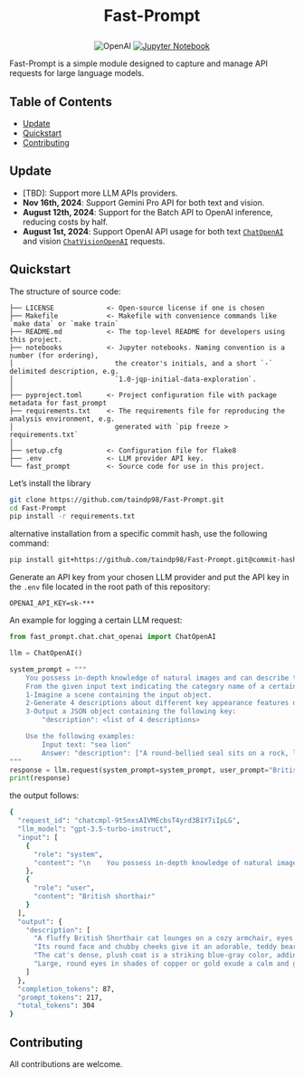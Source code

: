 <h1>
  <!-- <img alt="lograg_bg" src="./docs/images/lograg_bg.png" style="width: 100%;"> -->
  <p align="center">
	Fast-Prompt
  </p>
</h1>

<p align="center">
    <img alt="OpenAI" src="https://img.shields.io/badge/OpenAI-000000?logo=openai&logoColor=white&style=flat" />
<a href="./notebooks/example.ipynb">
        <img alt="Jupyter Notebook" src="https://img.shields.io/badge/Jupyter_Notebook-F37626?logo=jupyter&logoColor=white&style=flat" />
    </a>
</p>

Fast-Prompt is a simple module designed to capture and manage API requests for large language models.

## Table of Contents

- [Update](#update)
- [Quickstart](#quickstart)
- [Contributing](#contributing)

## Update
- [TBD]: Support more LLM APIs providers.
- **Nov 16th, 2024**: Support Gemini Pro API for both text and vision.
- **August 12th, 2024**: Support for the Batch API to OpenAI inference, reducing costs by half.
- **August 1st, 2024**: Support OpenAI API usage for both text [`ChatOpenAI`](/fast_prompt/chat/chat_openai.py) and vision [`ChatVisionOpenAI`](/fast_prompt/chat/chat_openai.py) requests.

## Quickstart

The structure of source code:

```
├── LICENSE             <- Open-source license if one is chosen
├── Makefile            <- Makefile with convenience commands like `make data` or `make train`
├── README.md           <- The top-level README for developers using this project.
├── notebooks           <- Jupyter notebooks. Naming convention is a number (for ordering),
│                         the creator's initials, and a short `-` delimited description, e.g.
│                         `1.0-jqp-initial-data-exploration`.
│
├── pyproject.toml      <- Project configuration file with package metadata for fast_prompt
├── requirements.txt    <- The requirements file for reproducing the analysis environment, e.g.
│                         generated with `pip freeze > requirements.txt`
│
├── setup.cfg           <- Configuration file for flake8
├── .env                <- LLM provider API key.
└── fast_prompt         <- Source code for use in this project.
```

Let’s install the library

```bash
git clone https://github.com/taindp98/Fast-Prompt.git
cd Fast-Prompt
pip install -r requirements.txt
```

alternative installation from a specific commit hash, use the following command:

```bash
pip install git+https://github.com/taindp98/Fast-Prompt.git@commit-hash
```

Generate an API key from your chosen LLM provider and put the API key in the `.env` file located in the root path of this repository:

```
OPENAI_API_KEY=sk-***
```

An example for logging a certain LLM request:

```python
from fast_prompt.chat.chat_openai import ChatOpenAI

llm = ChatOpenAI()

system_prompt = """
    You possess in-depth knowledge of natural images and can describe them with ease. \
    From the given input text indicating the category name of a certain object, your task involves the following steps:
    1-Imagine a scene containing the input object.
    2-Generate 4 descriptions about different key appearance features of the input object from the imagined scene, with each description having a maximum of 16 words.
    3-Output a JSON object containing the following key:
        "description": <list of 4 descriptions>

    Use the following examples:
        Input text: "sea lion"
        Answer: "description": ["A round-bellied seal sits on a rock, looking intently at something off-camera.", "The seal lies with flippers tucked, sleek body well-maintained.", "The seal's thick, smooth fur and large dark eyes show alertness and curiosity.", "Turquoise water contrasts with the seal's brown fur and grey rock, highlighting its natural environment."]
"""
response = llm.request(system_prompt=system_prompt, user_prompt="British shorthair")
print(response)
```

the output follows:

```bash
{
  "request_id": "chatcmpl-9t5nxsAIVMEcbsT4yrd3B1Y7iIpLG",
  "llm_model": "gpt-3.5-turbo-instruct",
  "input": [
    {
      "role": "system",
      "content": "\n    You possess in-depth knowledge of natural images and can describe them with ease. From the given input text indicating the category name of a certain object, your task involves the following steps:\n    1-Imagine a scene containing the input object.\n    2-Generate 4 descriptions about different key appearance features of the input object from the imagined scene, with each description having a maximum of 16 words.\n    3-Output a JSON object containing the following key:\n        \"description\": <list of 4 descriptions>\n\n    Use the following examples:\n        Input text: \"sea lion\"\n        Answer: \"description\": [\"A round-bellied seal sits on a rock, looking intently at something off-camera.\", \"The seal lies with flippers tucked, sleek body well-maintained.\", \"The seal's thick, smooth fur and large dark eyes show alertness and curiosity.\", \"Turquoise water contrasts with the seal's brown fur and grey rock, highlighting its natural environment.\"]\n"
    },
    {
      "role": "user",
      "content": "British shorthair"
    }
  ],
  "output": {
    "description": [
      "A fluffy British Shorthair cat lounges on a cozy armchair, eyes half-closed in contentment.",
      "Its round face and chubby cheeks give it an adorable, teddy bear-like appearance.",
      "The cat's dense, plush coat is a striking blue-gray color, adding to its charm.",
      "Large, round eyes in shades of copper or gold exude a calm and gentle expression."
    ]
  },
  "completion_tokens": 87,
  "prompt_tokens": 217,
  "total_tokens": 304
}
```

## Contributing

All contributions are welcome.




